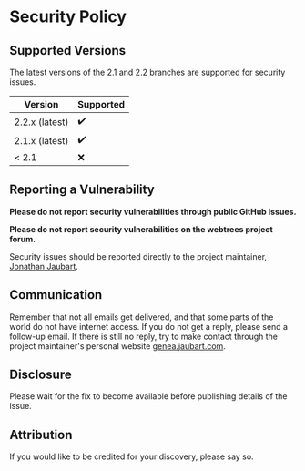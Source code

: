 # Security Policy

## Supported Versions

The latest versions of the 2.1 and 2.2 branches are supported for security issues.

| Version        | Supported          |
| -------------- | ------------------ |
| 2.2.x (latest) | :heavy_check_mark: |
| 2.1.x (latest) | :heavy_check_mark: |
| < 2.1          | :x:                |

## Reporting a Vulnerability

**Please do not report security vulnerabilities through public GitHub issues.**

**Please do not report security vulnerabilities on the webtrees project forum.**

Security issues should be reported directly to the project maintainer,
[Jonathan Jaubart](mailto:dev@jaubart.com).

## Communication

Remember that not all emails get delivered, and that some parts of the world do not have internet access.
If you do not get a reply, please send a follow-up email.
If there is still no reply, try to make contact through the project maintainer's personal website [genea.jaubart.com](https://genea.jaubart.com/wt/).

## Disclosure

Please wait for the fix to become available before publishing details of the issue.

## Attribution

If you would like to be credited for your discovery, please say so.
